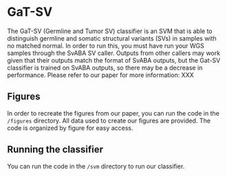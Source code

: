 # GaT-SV
The GaT-SV (Germline and Tumor SV) classifier is an SVM that is able to distinguish germline and somatic structural variants (SVs) in samples with no matched normal. In order to run this, you must have run your WGS samples through the SvABA SV caller. Outputs from other callers may work given that their outputs match the format of SvABA outputs, but the Gat-SV classifier is trained on SvABA outputs, so there may be a decrease in performance. Please refer to our paper for more information: XXX

## Figures
In order to recreate the figures from our paper, you can run the code in the `/figures` directory. All data used to create our figures are provided. The code is organized by figure for easy access. 

## Running the classifier
You can run the code in the `/svm` directory to run our classifier. 